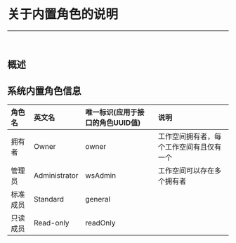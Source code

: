 # 关于内置角色的说明

---

<br />

## 概述




## 系统内置角色信息

| 角色名        | 英文名     |  唯一标识(应用于接口的角色UUID值)  |       说明        |
|:-----------|:-------|:-----|:----------------|
| 拥有者 | Owner | owner |  工作空间拥有者，每个工作空间有且仅有一个 |
| 管理员 | Administrator | wsAdmin |  工作空间可以存在多个拥有者 |
| 标准成员  | Standard | general |  |
| 只读成员   | Read-only | readOnly |   |


